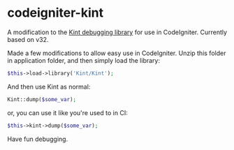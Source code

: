 codeigniter-kint
================

A modification to the [Kint debugging library](https://github.com/raveren/kint) for use in CodeIgniter. Currently based on v32.

Made a few modifications to allow easy use in CodeIgniter. Unzip this folder in application folder, and then simply load the library:

```php
$this->load->library('Kint/Kint');
```

And then use Kint as normal:

```php
Kint::dump($some_var);
```

or, you can use it like you're used to in CI:

```php
$this->kint->dump($some_var);
```


Have fun debugging.
